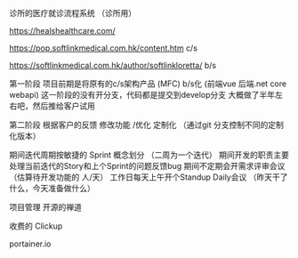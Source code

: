 
诊所的医疗就诊流程系统 （诊所用）

https://healshealthcare.com/

https://pop.softlinkmedical.com.hk/content.htm  c/s

https://softlinkmedical.com.hk/author/softlinkloretta/  b/s

第一阶段
项目前期是将原有的c/s架构产品 (MFC)  b/s化 (前端vue 后端.net core webapi) 
这一阶段的没有开分支，代码都是提交到develop分支
大概做了半年左右吧，然后推给客户试用

第二阶段
根据客户的反馈 修改功能 /优化  定制化 （通过git 分支控制不同的定制化版本）

期间迭代周期按敏捷的 Sprint 概念划分 （二周为一个迭代）
期间开发的职责主要 处理当前迭代的Story和上个Sprint的问题反馈bug
期间不定期会开需求评审会议 （估算待开发功能的 人/天）
工作日每天上午开个Standup Daily会议 （昨天干了什么，今天准备做什么）

项目管理 开源的禅道

收费的 Clickup

portainer.io
